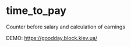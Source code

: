# time_to_pay
Counter before salary and calculation of earnings

DEMO: https://goodday.block.kiev.ua/
